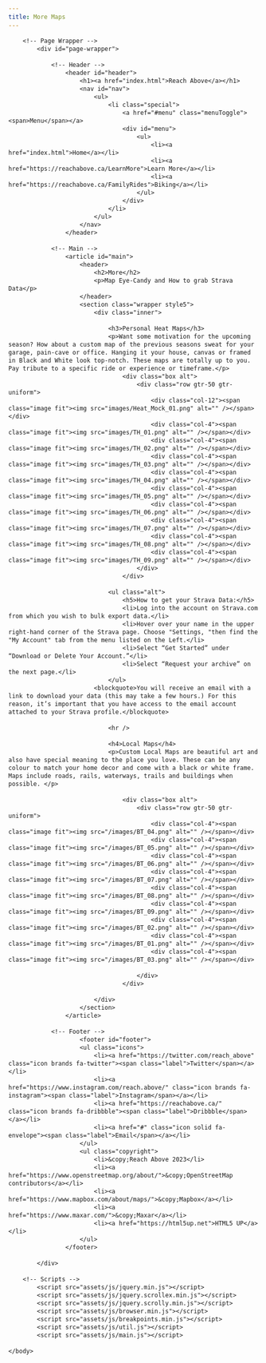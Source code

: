 ```yaml
---
title: More Maps
---
```


<html>
	<head>
		<title>Reach Above - Learn More</title>
		<meta charset="utf-8" />
		<meta name="viewport" content="width=device-width, initial-scale=1, user-scalable=no" />
		<link rel="stylesheet" href="assets/css/main.css" />
		<noscript><link rel="stylesheet" href="assets/css/noscript.css" /></noscript>
	</head>
	<body class="is-preload">

		<!-- Page Wrapper -->
			<div id="page-wrapper">

				<!-- Header -->
					<header id="header">
						<h1><a href="index.html">Reach Above</a></h1>
						<nav id="nav">
							<ul>
								<li class="special">
									<a href="#menu" class="menuToggle"><span>Menu</span></a>
									<div id="menu">
										<ul>
											<li><a href="index.html">Home</a></li>
											<li><a href="https://reachabove.ca/LearnMore">Learn More</a></li>
											<li><a href="https://reachabove.ca/FamilyRides">Biking</a></li>
										</ul>
									</div>
								</li>
							</ul>
						</nav>
					</header>

				<!-- Main -->
					<article id="main">
						<header>
							<h2>More</h2>
							<p>Map Eye-Candy and How to grab Strava Data</p>
						</header>
						<section class="wrapper style5">
							<div class="inner">

								<h3>Personal Heat Maps</h3>
								<p>Want some motivation for the upcoming season? How about a custom map of the previous seasons sweat for your garage, pain-cave or office. Hanging it your house, canvas or framed in Black and White look top-notch. These maps are totally up to you. Pay tribute to a specific ride or experience or timeframe.</p>
									<div class="box alt">
										<div class="row gtr-50 gtr-uniform">
											<div class="col-12"><span class="image fit"><img src="images/Heat_Mock_01.png" alt="" /></span></div>
											<div class="col-4"><span class="image fit"><img src="images/TH_01.png" alt="" /></span></div>
											<div class="col-4"><span class="image fit"><img src="images/TH_02.png" alt="" /></span></div>
											<div class="col-4"><span class="image fit"><img src="images/TH_03.png" alt="" /></span></div>
											<div class="col-4"><span class="image fit"><img src="images/TH_04.png" alt="" /></span></div>
											<div class="col-4"><span class="image fit"><img src="images/TH_05.png" alt="" /></span></div>
											<div class="col-4"><span class="image fit"><img src="images/TH_06.png" alt="" /></span></div>
											<div class="col-4"><span class="image fit"><img src="images/TH_07.png" alt="" /></span></div>
											<div class="col-4"><span class="image fit"><img src="images/TH_08.png" alt="" /></span></div>
											<div class="col-4"><span class="image fit"><img src="images/TH_09.png" alt="" /></span></div>
										</div>
									</div>
								
								<ul class="alt">
									<h5>How to get your Strava Data:</h5>
									<li>Log into the account on Strava.com from which you wish to bulk export data.</li>
									<li>Hover over your name in the upper right-hand corner of the Strava page. Choose "Settings, "then find the "My Account" tab from the menu listed on the Left.</li>
									<li>Select “Get Started” under “Download or Delete Your Account.”</li>
									<li>Select “Request your archive” on the next page.</li>
								</ul>
							<blockquote>You will receive an email with a link to download your data (this may take a few hours.) For this reason, it’s important that you have access to the email account attached to your Strava profile.</blockquote>
								
								<hr />

								<h4>Local Maps</h4>
								<p>Custom Local Maps are beautiful art and also have special meaning to the place you love. These can be any colour to match your home decor and come with a black or white frame. Maps include roads, rails, waterways, trails and buildings when possible. </p>

									<div class="box alt">
										<div class="row gtr-50 gtr-uniform">
											<div class="col-4"><span class="image fit"><img src="/images/BT_04.png" alt="" /></span></div>											
											<div class="col-4"><span class="image fit"><img src="/images/BT_05.png" alt="" /></span></div>
											<div class="col-4"><span class="image fit"><img src="/images/BT_06.png" alt="" /></span></div>											
											<div class="col-4"><span class="image fit"><img src="/images/BT_07.png" alt="" /></span></div>
											<div class="col-4"><span class="image fit"><img src="/images/BT_08.png" alt="" /></span></div>
											<div class="col-4"><span class="image fit"><img src="/images/BT_09.png" alt="" /></span></div>
											<div class="col-4"><span class="image fit"><img src="/images/BT_02.png" alt="" /></span></div>
											<div class="col-4"><span class="image fit"><img src="/images/BT_01.png" alt="" /></span></div>
											<div class="col-4"><span class="image fit"><img src="/images/BT_03.png" alt="" /></span></div>
											
										</div>
									</div>

							</div>
						</section>
					</article>

				<!-- Footer -->
						<footer id="footer">
						<ul class="icons">
							<li><a href="https://twitter.com/reach_above" class="icon brands fa-twitter"><span class="label">Twitter</span></a></li>
							<li><a href="https://www.instagram.com/reach.above/" class="icon brands fa-instagram"><span class="label">Instagram</span></a></li>
							<li><a href="https://reachabove.ca/" class="icon brands fa-dribbble"><span class="label">Dribbble</span></a></li>
							<li><a href="#" class="icon solid fa-envelope"><span class="label">Email</span></a></li>
						</ul>
						<ul class="copyright">
							<li>&copy;Reach Above 2023</li>
							<li><a href="https://www.openstreetmap.org/about/">&copy;OpenStreetMap contributors</a></li>
							<li><a href="https://www.mapbox.com/about/maps/">&copy;Mapbox</a></li>
							<li><a href="https://www.maxar.com/">&copy;Maxar</a></li>
							<li><a href="https://html5up.net">HTML5 UP</a></li>
						</ul>
					</footer>

			</div>

		<!-- Scripts -->
			<script src="assets/js/jquery.min.js"></script>
			<script src="assets/js/jquery.scrollex.min.js"></script>
			<script src="assets/js/jquery.scrolly.min.js"></script>
			<script src="assets/js/browser.min.js"></script>
			<script src="assets/js/breakpoints.min.js"></script>
			<script src="assets/js/util.js"></script>
			<script src="assets/js/main.js"></script>

	</body>
</html>
